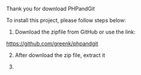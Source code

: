 Thank you for download PHPandGit

To install this project, please follow steps below:

1. Download the zipfile from GitHub or use the link:

https://github.com/greenk/phpandgit

2. After download the zip file, extract it 

3. 